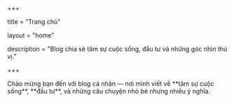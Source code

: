 +++

title = "Trang chủ"

layout = "home"

description = "Blog chia sẻ tâm sự cuộc sống, đầu tư và những góc nhìn thú vị."

+++



Chào mừng bạn đến với blog cá nhân — nơi mình viết về \*\*tâm sự cuộc sống\*\*, \*\*đầu tư\*\*, và những câu chuyện nhỏ bé nhưng nhiều ý nghĩa.



